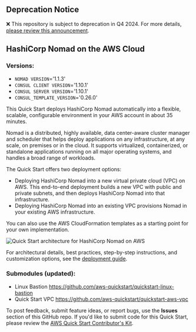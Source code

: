 ## Deprecation Notice

:x: This repository is subject to deprecation in Q4 2024. For more details, [please review this announcement](https://github.com/aws-ia/.announcements/issues/1). 


## HashiCorp Nomad on the AWS Cloud
### Versions:
* `NOMAD VERSION`='1.1.3'
* `CONSUL CLIENT VERSION`='1.10.1'
* `CONSUL SERVER VERSION`='1.10.1'
* `CONSUL_TEMPLATE_VERSION`='0.26.0'

This Quick Start deploys HashiCorp Nomad automatically into a flexible, scalable, configurable environment in your AWS account in about 35 minutes.

Nomad is a distributed, highly available, data center-aware cluster manager and scheduler that helps deploy applications on any infrastructure, at any scale, on premises or in the cloud. It supports virtualized, containerized, or standalone applications running on all major operating systems, and handles a broad range of workloads.

The Quick Start offers two deployment options:

- Deploying HashiCorp Nomad into a new virtual private cloud (VPC) on AWS. This end-to-end deployment builds a new VPC with public and private subnets, and then deploys HashiCorp Nomad into that infrastructure.
- Deploying HashiCorp Nomad into an existing VPC provisions Nomad in your existing AWS infrastructure.

You can also use the AWS CloudFormation templates as a starting point for your own implementation.

![Quick Start architecture for HashiCorp Nomad on AWS](https://d1.awsstatic.com/partner-network/QuickStart/datasheets/hashicorp-nomad-on-aws-architecture.png)

For architectural details, best practices, step-by-step instructions, and customization options, see the
[deployment guide](https://fwd.aws/JPD5g).

### Submodules (updated):
* Linux Bastion https://github.com/aws-quickstart/quickstart-linux-bastion
* Quick Start VPC https://github.com/aws-quickstart/quickstart-aws-vpc

To post feedback, submit feature ideas, or report bugs, use the **Issues** section of this GitHub repo.
If you'd like to submit code for this Quick Start, please review the [AWS Quick Start Contributor's Kit](https://aws-quickstart.github.io/).

